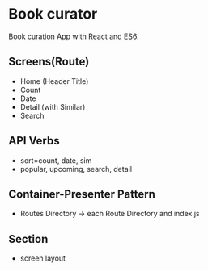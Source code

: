 # Book curator

Book curation App with React and ES6.

## Screens(Route)
- Home (Header Title)
- Count
- Date
- Detail (with Similar)
- Search

## API Verbs
- sort=count, date, sim
- popular, upcoming, search, detail

## Container-Presenter Pattern
- Routes Directory -> each Route Directory and index.js

## Section
- screen layout
